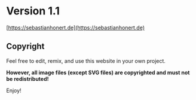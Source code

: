 # Version 1.1

[https://sebastianhonert.de](https://sebastianhonert.de)

## Copyright

Feel free to edit, remix, and use this website in your own project.

**However, all image files (except SVG files) are copyrighted and must not be redistributed!**

Enjoy!
